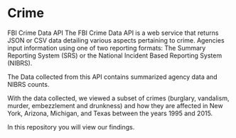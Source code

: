 # Crime

FBI Crime Data API
The FBI Crime Data API is a web service that returns JSON or CSV data detailing various aspects pertaining to crime. Agencies input information using one of two reporting formats: The Summary Reporting System (SRS) or the National Incident Based Reporting System (NIBRS). 

The Data collected from this API contains summarized agency data and NIBRS counts. 

With the data collected, we viewed a subset of crimes (burglary, vandalism, murder, embezzlement and drunkness) and how they are affected in New York, Arizona, Michigan, and Texas between the years 1995 and 2015.

In this repository you will view our findings.  
